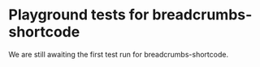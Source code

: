 # Playground tests for breadcrumbs-shortcode
We are still awaiting the first test run for breadcrumbs-shortcode.
